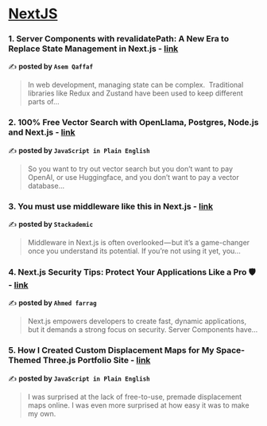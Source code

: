 
<h1><a href=https://medium.com/tag/nextjs/recommended target="_blank" rel="noopener noreferrer">NextJS</a></h1>
<h3>1. Server Components with revalidatePath: A New Era to Replace State Management in Next.js - <a href="https://medium.com/@qaffaf/server-components-with-revalidatepath-a-new-era-to-replace-state-management-in-next-js-7c13a874ba8d" target="_blank" rel="noopener noreferrer">link</a></h3>

✍️ **posted by `Asem Qaffaf`**

<blockquote>In web development, managing state can be complex. 
Traditional libraries like Redux and Zustand have been used to keep different parts of…</blockquote>

<h3>2. 100% Free Vector Search with OpenLlama, Postgres, Node.js and Next.js - <a href="https://medium.com/javascript-in-plain-english/100-free-vector-search-with-openllama-postgres-nodejs-and-nextjs-e496856766f7" target="_blank" rel="noopener noreferrer">link</a></h3>

✍️ **posted by `JavaScript in Plain English`**

<blockquote>So you want to try out vector search but you don’t want to pay OpenAI, or use Huggingface, and you don’t want to pay a vector database…</blockquote>

<h3>3. You must use middleware like this in Next.js - <a href="https://medium.com/stackademic/you-must-use-middleware-like-this-in-next-js-64d59bb4cd59" target="_blank" rel="noopener noreferrer">link</a></h3>

✍️ **posted by `Stackademic`**

<blockquote>Middleware in Next.js is often overlooked — but it’s a game-changer once you understand its potential. If you’re not using it yet, you…</blockquote>

<h3>4. Next.js Security Tips: Protect Your Applications Like a Pro 🛡️ - <a href="https://medium.com/@ahmedfaarrag/next-js-security-tips-protect-your-applications-like-a-pro-️-1141955bcf92" target="_blank" rel="noopener noreferrer">link</a></h3>

✍️ **posted by `Ahmed farrag`**

<blockquote>Next.js empowers developers to create fast, dynamic applications, but it demands a strong focus on security. Server Components have…</blockquote>

<h3>5. How I Created Custom Displacement Maps for My Space-Themed Three.js Portfolio Site - <a href="https://medium.com/javascript-in-plain-english/how-i-created-custom-displacement-maps-for-my-space-themed-three-js-portfolio-site-642b52700941" target="_blank" rel="noopener noreferrer">link</a></h3>

✍️ **posted by `JavaScript in Plain English`**

<blockquote>I was surprised at the lack of free-to-use, premade displacement maps online. I was even more surprised at how easy it was to make my own.</blockquote>

